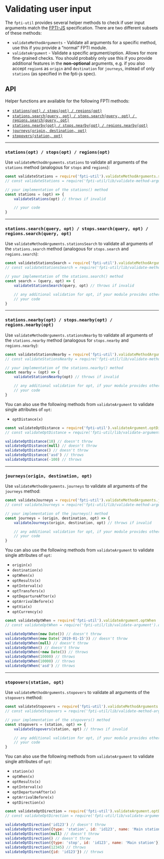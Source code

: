 # Validating user input

The `fpti-util` provides several helper methods to check if user input arguments match the [FPTI-JS](https://github.com/juliuste/fpti-js) specification. There are two different subsets of these methods:

- `validateMethodArguments` - Validate all arguments for a specific method, use this if you provide a “normal” FPTI module.
- `validateArgument` - Validate a specific argument/option. Allows for more fine-grained checks. You should probably only use this if you provide additional features in the **non-optional** arguments, e.g. if you also accept `region`s as `origin` and `destination` for `journeys`, instead of only `stations` (as specified in the fpti-js spec).

## API

Helper functions are available for the following FPTI methods:

- [`stations(opt) / stops(opt) / regions(opt)`](#stationsopt--stopsopt--regionsopt)
- [`stations.search(query, opt) / stops.search(query, opt) / regions.search(query, opt)`](#stationssearchquery-opt--stopssearchquery-opt--regionssearchquery-opt)
- [`stations.nearby(opt) / stops.nearby(opt) / regions.nearby(opt)`](#stationsnearbyopt--stopsnearbyopt--regionsnearbyopt)
- [`journeys(origin, destination, opt)`](#journeysorigin-destination-opt)
- [`stopovers(station, opt)`](#stopoversstation-opt)

---

### `stations(opt) / stops(opt) / regions(opt)`

Use `validateMethodArguments.stations` to validate all arguments of the `stations` method (analogous for `stops` and `regions`):

```js
const validateStations = require('fpti-util').validateMethodArguments.stations
// const validateStations = require('fpti-util/lib/validate-method-arguments').stations // alternatively

// your implementation of the stations() method
const stations = (opt) => {
    validateStations(opt) // throws if invalid

    // your code
}
```

---

### `stations.search(query, opt) / stops.search(query, opt) / regions.search(query, opt)`

Use `validateMethodArguments.stationsSearch` to validate all arguments of the `stations.search` method (analogous for `stops.search` and `regions.search`):

```js
const validateStationsSearch = require('fpti-util').validateMethodArguments.stationsSearch
// const validateStationsSearch = require('fpti-util/lib/validate-method-arguments').stationsSearch // alternatively

// your implementation of the stations.search() method
const search = (query, opt) => {
    validateStationsSearch(query, opt) // throws if invalid

    // any additional validation for opt, if your module provides other options
    // your code
}
```

---

### `stations.nearby(opt) / stops.nearby(opt) / regions.nearby(opt)`

Use `validateMethodArguments.stationsNearby` to validate all arguments of the `stations.nearby` method (analogous for `stops.nearby` and `regions.nearby`):

```js
const validateStationsNearby = require('fpti-util').validateMethodArguments.stationsNearby
// const validateStationsNearby = require('fpti-util/lib/validate-method-arguments').stationsNearby // alternatively

// your implementation of the stations.nearby() method
const nearby = (opt) => {
    validateStationsNearby(opt) // throws if invalid

    // any additional validation for opt, if your module provides other options
    // your code
}
```

You can also use the following methods from `validateArgument` to validate single attributes of `opt`:

- `optDistance(x)`

```js
const validateOptDistance = require('fpti-util').validateArgument.optDistance
// const validateOptDistance = require('fpti-util/lib/validate-argument').optDistance // alternatively

validateOptDistance(10) // doesn't throw
validateOptDistance(null) // doesn't throw
validateOptDistance() // doesn't throw
validateOptDistance('asd') // throws
validateOptDistance(-100) // throws
```

---

### `journeys(origin, destination, opt)`

Use `validateMethodArguments.journeys` to validate all arguments of the `journeys` method:

```js
const validateJourneys = require('fpti-util').validateMethodArguments.journeys
// const validateJourneys = require('fpti-util/lib/validate-method-arguments').journeys // alternatively

// your implementation of the journeys() method
const journeys = (origin, destination, opt) => {
    validateJourneys(origin, destination, opt) // throws if invalid

    // any additional validation for opt, if your module provides other options
    // your code
}
```

You can also use the following methods from `validateArgument` to validate single attributes of `opt`:

- `origin(x)`
- `destination(x)`
- `optWhen(x)`
- `optResults(x)`
- `optInterval(x)`
- `optTransfers(x)`
- `optDepartureAfter(x)`
- `optArrivalBefore(x)`
- `optVia(x)`
- `optCurrency(x)`

```js
const validateOptWhen = require('fpti-util').validateArgument.optWhen
// const validateOptWhen = require('fpti-util/lib/validate-argument').optWhen // alternatively

validateOptWhen(new Date()) // doesn't throw
validateOptWhen(new Date('2019-01-15')) // doesn't throw
validateOptWhen(null) // doesn't throw
validateOptWhen() // doesn't throw
validateOptWhen(+new Date()) // throws
validateOptWhen(10000) // throws
validateOptWhen(10000) // throws
validateOptWhen('asd') // throws
```

---

### `stopovers(station, opt)`

Use `validateMethodArguments.stopovers` to validate all arguments of the `stopovers` method:

```js
const validateStopovers = require('fpti-util').validateMethodArguments.stopovers
// const validateStopovers = require('fpti-util/lib/validate-method-arguments').stopovers // alternatively

// your implementation of the stopovers() method
const stopovers = (station, opt) => {
    validateStopovers(station, opt) // throws if invalid

    // any additional validation for opt, if your module provides other options
    // your code
}
```

You can also use the following methods from `validateArgument` to validate single attributes of `opt`:

- `station(x)`
- `optWhen(x)`
- `optResults(x)`
- `optInterval(x)`
- `optDepartureAfter(x)`
- `optArrivalBefore(x)`
- `optDirection(x)`

```js
const validateOptDirection = require('fpti-util').validateArgument.optDirection
// const validateOptDirection = require('fpti-util/lib/validate-argument').optDirection // alternatively

validateOptDirection('id123') // doesn't throw
validateOptDirection({type: 'station', id: 'id123', name: 'Main station'}) // doesn't throw
validateOptDirection(null) // doesn't throw
validateOptDirection() // doesn't throw
validateOptDirection({type: 'stop', id: 'id123', name: 'Main station'}) // throws
validateOptDirection(12345) // throws
validateOptDirection({id: 'id123'}) // throws
```
